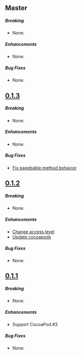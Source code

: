 ## Master

##### Breaking

* None.

##### Enhancements

* None.

##### Bug Fixes

* None.

## [0.1.3](https://github.com/cats-oss/Chausie/releases/tag/0.1.3)

##### Breaking

* None.

##### Enhancements

* None.

##### Bug Fixes

* [Fix pagebable method behavior](https://github.com/cats-oss/Chausie/commit/120d55f5a52dd914a273c4846a19c2c4da9cfa9f)

## [0.1.2](https://github.com/cats-oss/Chausie/releases/tag/0.1.2)

##### Breaking

* None.

##### Enhancements

* [Change access level ](https://github.com/cats-oss/Chausie/commit/ddf88edbe8470653792e20b5ca127dabcafda3c1)
* [Update cocoapods](https://github.com/cats-oss/Chausie/commit/f0088a7f3dbbf9c67d2f65497dbc6154277a568d)

##### Bug Fixes

* None.

## [0.1.1](https://github.com/cats-oss/Chausie/releases/tag/0.1.1)

##### Breaking

* None. 

##### Enhancements

* Support CocoaPod #3

##### Bug Fixes

* None. 
